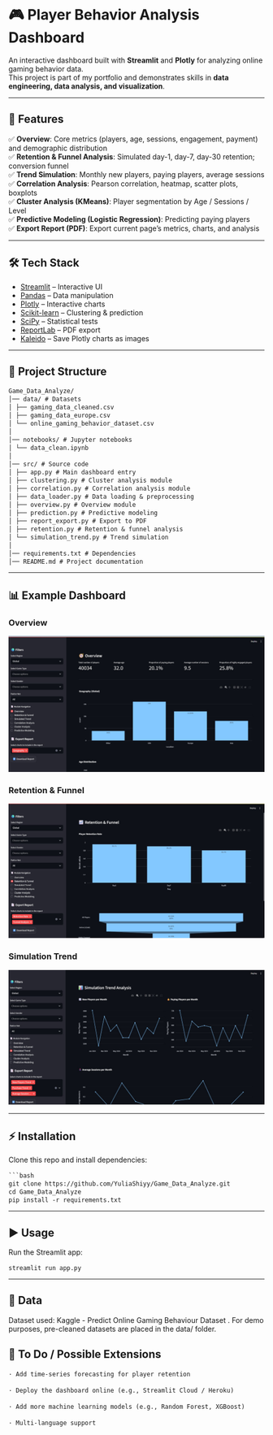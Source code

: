 # 🎮 Player Behavior Analysis Dashboard

An interactive dashboard built with **Streamlit** and **Plotly** for analyzing online gaming behavior data.  
This project is part of my portfolio and demonstrates skills in **data engineering, data analysis, and visualization**.

---

## 🚀 Features

✅ **Overview**: Core metrics (players, age, sessions, engagement, payment) and demographic distribution  
✅ **Retention & Funnel Analysis**: Simulated day-1, day-7, day-30 retention; conversion funnel  
✅ **Trend Simulation**: Monthly new players, paying players, average sessions  
✅ **Correlation Analysis**: Pearson correlation, heatmap, scatter plots, boxplots  
✅ **Cluster Analysis (KMeans)**: Player segmentation by Age / Sessions / Level  
✅ **Predictive Modeling (Logistic Regression)**: Predicting paying players  
✅ **Export Report (PDF)**: Export current page’s metrics, charts, and analysis  

---

## 🛠️ Tech Stack

- [Streamlit](https://streamlit.io/) – Interactive UI
- [Pandas](https://pandas.pydata.org/) – Data manipulation
- [Plotly](https://plotly.com/python/) – Interactive charts
- [Scikit-learn](https://scikit-learn.org/) – Clustering & prediction
- [SciPy](https://scipy.org/) – Statistical tests
- [ReportLab](https://www.reportlab.com/) – PDF export
- [Kaleido](https://github.com/plotly/Kaleido) – Save Plotly charts as images

---

## 📂 Project Structure
    Game_Data_Analyze/
    │── data/ # Datasets
    │ ├── gaming_data_cleaned.csv
    │ ├── gaming_data_europe.csv
    │ └── online_gaming_behavior_dataset.csv
    │
    │── notebooks/ # Jupyter notebooks
    │ └── data_clean.ipynb
    │
    │── src/ # Source code
    │ ├── app.py # Main dashboard entry
    │ ├── clustering.py # Cluster analysis module
    │ ├── correlation.py # Correlation analysis module
    │ ├── data_loader.py # Data loading & preprocessing
    │ ├── overview.py # Overview module
    │ ├── prediction.py # Predictive modeling
    │ ├── report_export.py # Export to PDF
    │ ├── retention.py # Retention & funnel analysis
    │ └── simulation_trend.py # Trend simulation
    │
    │── requirements.txt # Dependencies
    │── README.md # Project documentation

---

## 📊 Example Dashboard
### Overview
![overview](assets/overview.png)

### Retention & Funnel
![retention](assets/retention&funnel.png)

### Simulation Trend
![correlation](assets/simulation_trend.png)


---

## ⚡ Installation

Clone this repo and install dependencies:

    ```bash
    git clone https://github.com/YuliaShiyy/Game_Data_Analyze.git
    cd Game_Data_Analyze
    pip install -r requirements.txt
---

## ▶️ Usage

Run the Streamlit app:

    streamlit run app.py

---

## 📂 Data

Dataset used: Kaggle - Predict Online Gaming Behaviour Dataset
.
For demo purposes, pre-cleaned datasets are placed in the data/ folder.

## 📌 To Do / Possible Extensions

    · Add time-series forecasting for player retention
    
    · Deploy the dashboard online (e.g., Streamlit Cloud / Heroku)
    
    · Add more machine learning models (e.g., Random Forest, XGBoost)
    
    · Multi-language support 
